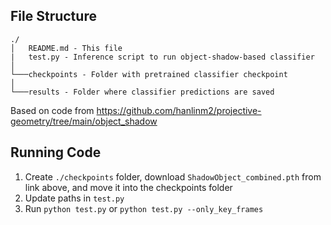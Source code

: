 ## File Structure

```
./
│   README.md - This file
|   test.py - Inference script to run object-shadow-based classifier
│
└───checkpoints - Folder with pretrained classifier checkpoint
│
└───results - Folder where classifier predictions are saved
```

Based on code from https://github.com/hanlinm2/projective-geometry/tree/main/object_shadow

## Running Code
1. Create `./checkpoints` folder, download `ShadowObject_combined.pth` from link above, and move it into the checkpoints folder
2. Update paths in `test.py`
3. Run `python test.py` or `python test.py --only_key_frames`
